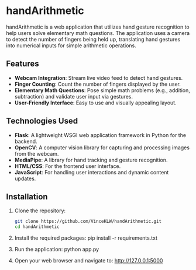 # handArithmetic

handArithmetic is a web application that utilizes hand gesture recognition to help users solve elementary math questions. The application uses a camera to detect the number of fingers being held up, translating hand gestures into numerical inputs for simple arithmetic operations.

## Features

- **Webcam Integration**: Stream live video feed to detect hand gestures.
- **Finger Counting**: Count the number of fingers displayed by the user.
- **Elementary Math Questions**: Pose simple math problems (e.g., addition, subtraction) and validate user input via gestures.
- **User-Friendly Interface**: Easy to use and visually appealing layout.

## Technologies Used
- **Flask**: A lightweight WSGI web application framework in Python for the backend.
- **OpenCV**: A computer vision library for capturing and processing images from the webcam.
- **MediaPipe**: A library for hand tracking and gesture recognition.
- **HTML/CSS**: For the frontend user interface.
- **JavaScript**: For handling user interactions and dynamic content updates.

## Installation

1. Clone the repository:
   ```bash
   git clone https://github.com/VinceKLW/handArithmetic.git
   cd handArithmetic

2. Install the required packages:
    pip install -r requirements.txt

3. Run the application:
    python app.py

4. Open your web browser and navigate to:
    http://127.0.0.1:5000
